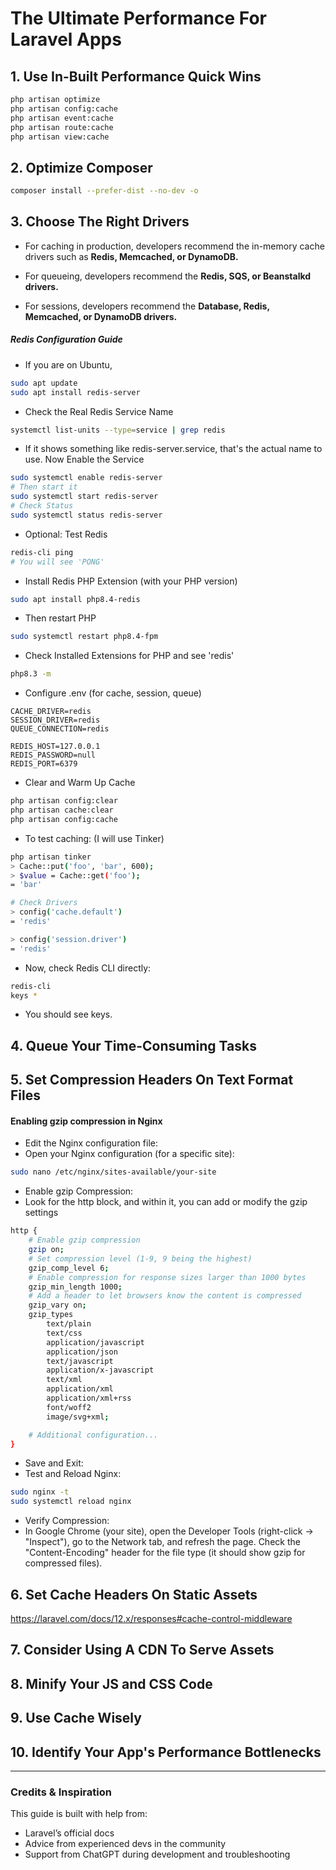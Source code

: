 
# The Ultimate Performance For Laravel Apps

## **1. Use In-Built Performance Quick Wins**
```bash
php artisan optimize
php artisan config:cache
php artisan event:cache
php artisan route:cache
php artisan view:cache
```

## **2. Optimize Composer**
```bash
composer install --prefer-dist --no-dev -o
```

## **3. Choose The Right Drivers**
- For caching in production, developers recommend the in-memory cache drivers such as **Redis, Memcached, or DynamoDB.**

- For queueing, developers recommend the **Redis, SQS, or Beanstalkd drivers.**

- For sessions, developers recommend the **Database, Redis, Memcached, or DynamoDB drivers.**

##### Redis Configuration Guide

- If you are on Ubuntu,
```bash
sudo apt update
sudo apt install redis-server
```
- Check the Real Redis Service Name

```bash
systemctl list-units --type=service | grep redis
```

- If it shows something like redis-server.service, that's the actual name to use. Now Enable the Service
```bash
sudo systemctl enable redis-server
# Then start it
sudo systemctl start redis-server
# Check Status
sudo systemctl status redis-server
```
- Optional: Test Redis
```bash
redis-cli ping
# You will see 'PONG'
```
- Install Redis PHP Extension (with your PHP version)
```bash
sudo apt install php8.4-redis
```
- Then restart PHP
```bash
sudo systemctl restart php8.4-fpm
```
- Check Installed Extensions for PHP and see 'redis'
```bash
php8.3 -m
```
- Configure .env (for cache, session, queue)
```dotenv
CACHE_DRIVER=redis
SESSION_DRIVER=redis
QUEUE_CONNECTION=redis

REDIS_HOST=127.0.0.1
REDIS_PASSWORD=null
REDIS_PORT=6379
```
- Clear and Warm Up Cache
```bash
php artisan config:clear
php artisan cache:clear
php artisan config:cache
```
- To test caching: (I will use Tinker)
```bash
php artisan tinker 
> Cache::put('foo', 'bar', 600);
> $value = Cache::get('foo');
= 'bar'

# Check Drivers
> config('cache.default')
= 'redis'

> config('session.driver')
= 'redis'
```
- Now, check Redis CLI directly:
```bash
redis-cli
keys *
```
- You should see keys.

## **4. Queue Your Time-Consuming Tasks**
## **5. Set Compression Headers On Text Format Files**
#### Enabling gzip compression in Nginx
- Edit the Nginx configuration file:
- Open your Nginx configuration (for a specific site):
```bash
sudo nano /etc/nginx/sites-available/your-site
```
- Enable gzip Compression:
- Look for the http block, and within it, you can add or modify the gzip settings
```bash
http {
    # Enable gzip compression
    gzip on;
    # Set compression level (1-9, 9 being the highest)
    gzip_comp_level 6;
    # Enable compression for response sizes larger than 1000 bytes
    gzip_min_length 1000;
    # Add a header to let browsers know the content is compressed
    gzip_vary on;
    gzip_types 
        text/plain
        text/css
        application/javascript
        application/json
        text/javascript
        application/x-javascript
        text/xml
        application/xml
        application/xml+rss
        font/woff2
        image/svg+xml;

    # Additional configuration...
}
```
- Save and Exit:
- Test and Reload Nginx:
```bash
sudo nginx -t
sudo systemctl reload nginx
```
- Verify Compression:
- In Google Chrome (your site), open the Developer Tools (right-click -> "Inspect"), go to the Network tab, and refresh the page. Check the "Content-Encoding" header for the file type (it should show gzip for compressed files).
## **6. Set Cache Headers On Static Assets**
   https://laravel.com/docs/12.x/responses#cache-control-middleware
## **7. Consider Using A CDN To Serve Assets**
## **8. Minify Your JS and CSS Code**
## **9. Use Cache Wisely**
## **10. Identify Your App's Performance Bottlenecks**

---

### Credits & Inspiration

This guide is built with help from:

- Laravel’s official docs
- Advice from experienced devs in the community
- Support from ChatGPT during development and troubleshooting

